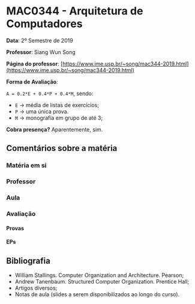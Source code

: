 # MAC0344 - Arquitetura de Computadores

**Data**: 2º Semestre de 2019

**Professor**: Siang Wun Song

**Página do professor**: [https://www.ime.usp.br/~song/mac344-2019.html](https://www.ime.usp.br/~song/mac344-2019.html)

**Forma de Avaliação**:

`A = 0.2*E + 0.4*P + 0.4*M`, sendo:

- `E` -> média de listas de exercícios;
- `P` -> uma única prova.
- `M` -> monografia em grupo de até 3;

**Cobra presença?** Aparentemente, sim.

## Comentários sobre a matéria

### Matéria em si

### Professor

### Aula

### Avaliação

#### Provas

#### EPs

## Bibliografia

- William Stallings. Computer Organization and Architecture. Pearson;
- Andrew Tanenbaum. Structured Computer Organization. Prentice Hall;
- Artigos diversos;
- Notas de aula (slides a serem disponibilizados ao longo do curso).

